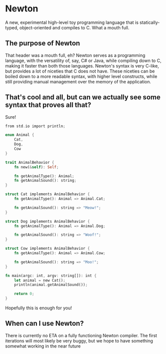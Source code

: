 # Newton

A new, experimental high-level toy programming language that is statically-typed, object-oriented and compiles to C. What a mouth full.

## The purpose of Newton

That header was a mouth full, eh? Newton serves as a programming language, with the versatility of, say, C# or Java, while compiling down to C, making it faster than both those languages. Newton's syntax is very C-like, but provides a lot of niceties that C does not have. These niceties can be boiled down to a more readable syntax, with higher level constructs, while still providing manual management over the memory of the application.

## That's cool and all, but can we actually see some syntax that proves all that?

Sure!

```rs
from std.io import println;

enum Animal {
	Cat,
	Dog,
	Cow
}

trait AnimalBehavior {
	fn new(&self): Self;

	fn getAnimalType(): Animal;
	fn getAnimalSound(): string;
}

struct Cat implements AnimalBehavior {
	fn getAnimalType(): Animal => Animal.Cat;

	fn getAnimalSound(): string => "Meow!";
}

struct Dog implements AnimalBehavior {
	fn getAnimalType(): Animal => Animal.Dog;

	fn getAnimalSound(): string => "Woof!";
}

struct Cow implements AnimalBehavior {
	fn getAnimalType(): Animal => Animal.Cow;

	fn getAnimalSound(): string => "Moo!";
}

fn main(argc: int, argv: string[]): int {
	let animal = new Cat();
	println(animal.getAnimalSound());

	return 0;
}
```

Hopefully this is enough for you!

## When can I use Newton?

There is currently no ETA on a fully functioning Newton compiler. The first iterations will most likely be very buggy, but we hope to have something somewhat working in the near future
